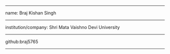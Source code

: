 
---
name: Braj Kishan Singh 

---
institution/company: Shri Mata Vaishno Devi University 


---
github:braj5765

---
